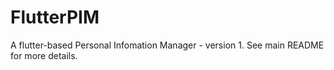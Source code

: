 # FlutterPIM

A flutter-based Personal Infomation Manager - version 1. See main README for more details.


